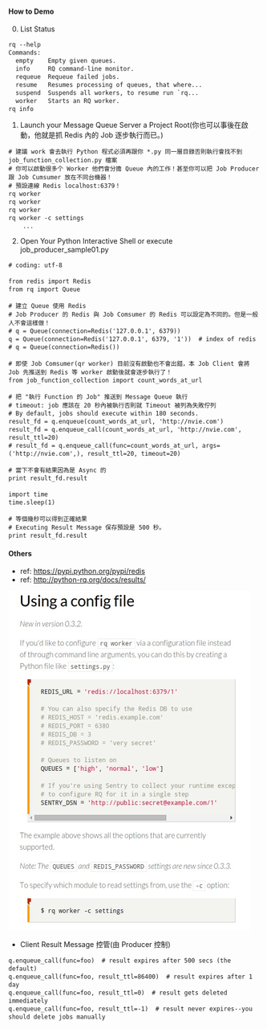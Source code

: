 #### How to Demo

0. List Status
```
rq --help
Commands:
  empty    Empty given queues.
  info     RQ command-line monitor.
  requeue  Requeue failed jobs.
  resume   Resumes processing of queues, that where...
  suspend  Suspends all workers, to resume run `rq...
  worker   Starts an RQ worker.
rq info
```

1. Launch your Message Queue Server a Project Root(你也可以事後在啟動，他就是抓 Redis 內的 Job 逐步執行而已。)
```
# 建議 work 會去執行 Python 程式必須再跟你 *.py 同一層目錄否則執行會找不到 job_function_collection.py 檔案
# 你可以啟動很多个 Worker 他們會分擔 Queue 內的工作！甚至你可以把 Job Producer 跟 Job Cumsumer 放在不同台機器！
# 預設連線 Redis localhost:6379！
rq worker
rq worker
rq worker
rq worker -c settings
	...
```

2. Open Your Python Interactive Shell or execute job_producer_sample01.py

```
# coding: utf-8

from redis import Redis
from rq import Queue

# 建立 Queue 使用 Redis
# Job Producer 的 Redis 與 Job Comsumer 的 Redis 可以設定為不同的。但是一般人不會這樣做！
# q = Queue(connection=Redis('127.0.0.1', 6379))
q = Queue(connection=Redis('127.0.0.1', 6379, '1'))  # index of redis
# q = Queue(connection=Redis())

# 即使 Job Comsumer(qr worker) 目前沒有啟動也不會出錯，本 Job Client 會將 Job 先推送到 Redis 等 worker 啟動後就會逐步執行了！
from job_function_collection import count_words_at_url

# 把 "執行 Function 的 Job" 推送到 Message Queue 執行
# timeout: job 應該在 20 秒內被執行否則就 Timeout 被列為失敗佇列
# By default, jobs should execute within 180 seconds.
result_fd = q.enqueue(count_words_at_url, 'http://nvie.com')
result_fd = q.enqueue_call(count_words_at_url, 'http://nvie.com', result_ttl=20)
# result_fd = q.enqueue_call(func=count_words_at_url, args=('http://nvie.com',), result_ttl=20, timeout=20)

# 當下不會有結果因為是 Async 的
print result_fd.result

import time
time.sleep(1)

# 等個幾秒可以得到正確結果
# Executing Result Message 保存預設是 500 秒。
print result_fd.result
```

#### Others

- ref: https://pypi.python.org/pypi/redis
- ref: http://python-rq.org/docs/results/

![Alt text](https://raw.githubusercontent.com/scott1028/RQ-Python-Message-Queue-Study/master/worker_config.jpg "Custom Worker")

- Client Result Message 控管(由 Producer 控制)
```
q.enqueue_call(func=foo)  # result expires after 500 secs (the default)
q.enqueue_call(func=foo, result_ttl=86400)  # result expires after 1 day
q.enqueue_call(func=foo, result_ttl=0)  # result gets deleted immediately
q.enqueue_call(func=foo, result_ttl=-1)  # result never expires--you should delete jobs manually
```
